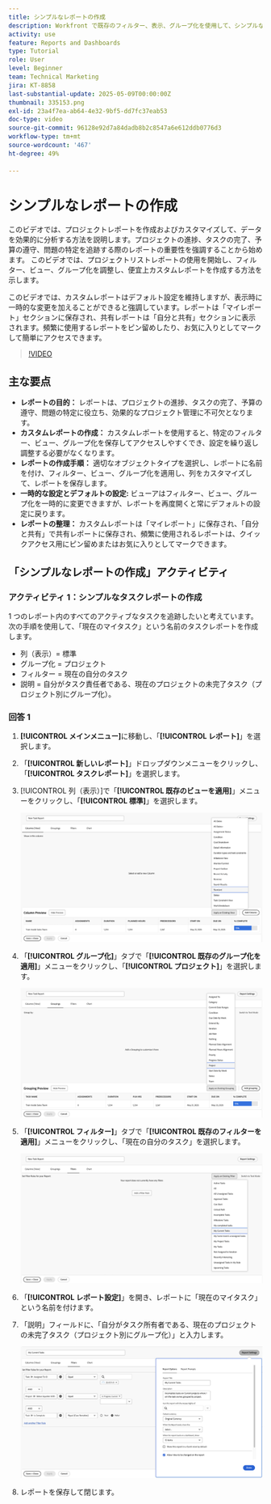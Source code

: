 ```yaml
---
title: シンプルなレポートの作成
description: Workfront で既存のフィルター、表示、グループ化を使用して、シンプルなレポートを作成する方法を説明します。
activity: use
feature: Reports and Dashboards
type: Tutorial
role: User
level: Beginner
team: Technical Marketing
jira: KT-8858
last-substantial-update: 2025-05-09T00:00:00Z
thumbnail: 335153.png
exl-id: 23a4f7ea-ab64-4e32-9bf5-dd7fc37eab53
doc-type: video
source-git-commit: 96128e92d7a84dadb8b2c8547a6e612ddb0776d3
workflow-type: tm+mt
source-wordcount: '467'
ht-degree: 49%

---
```


# シンプルなレポートの作成

このビデオでは、プロジェクトレポートを作成およびカスタマイズして、データを効果的に分析する方法を説明します。&#x200B; プロジェクトの進捗、タスクの完了、予算の遵守、問題の特定を追跡する際のレポートの重要性を強調することから始めます。 このビデオでは、プロジェクトリストレポートの使用を開始し、フィルター、ビュー、グループ化を調整し、便宜上カスタムレポートを作成する方法を示します。&#x200B; &#x200B;

このビデオでは、カスタムレポートはデフォルト設定を維持しますが、表示時に一時的な変更を加えることができると強調しています。&#x200B; レポートは「マイレポート」セクションに保存され、共有レポートは「自分と共有」セクションに表示されます。&#x200B; 頻繁に使用するレポートをピン留めしたり、お気に入りとしてマークして簡単にアクセスできます。&#x200B;

>[!VIDEO](https://video.tv.adobe.com/v/335153/?quality=12&learn=on)

## 主な要点


* **レポートの目的：** レポートは、プロジェクトの進捗、タスクの完了、予算の遵守、問題の特定に役立ち、効果的なプロジェクト管理に不可欠となります。
* **カスタムレポートの作成：** カスタムレポートを使用すると、特定のフィルター、ビュー、グループ化を保存してアクセスしやすくでき、設定を繰り返し調整する必要がなくなります。&#x200B;
* **レポートの作成手順：** 適切なオブジェクトタイプを選択し、レポートに名前を付け、フィルター、ビュー、グループ化を適用し、列をカスタマイズして、レポートを保存します。&#x200B;
* **一時的な設定とデフォルトの設定&#x200B;:** ビューアはフィルター、ビュー、グループ化を一時的に変更できますが、レポートを再度開くと常にデフォルトの設定に戻ります。&#x200B;
* **レポートの整理：** カスタムレポートは「マイレポート」に保存され、「自分と共有」で共有レポートに保存され、頻繁に使用されるレポートは、クイックアクセス用にピン留めまたはお気に入りとしてマークできます。&#x200B;



## 「シンプルなレポートの作成」アクティビティ

### アクティビティ 1：シンプルなタスクレポートの作成

1 つのレポート内のすべてのアクティブなタスクを追跡したいと考えています。次の手順を使用して、「現在のマイタスク」という名前のタスクレポートを作成します。

* 列（表示）= 標準
* グループ化 = プロジェクト
* フィルター = 現在の自分のタスク
* 説明 = 自分がタスク責任者である、現在のプロジェクトの未完了タスク（プロジェクト別にグループ化）。

### 回答 1

1. **[!UICONTROL メインメニュー]**&#x200B;に移動し、「**[!UICONTROL レポート]**」を選択します。
1. 「**[!UICONTROL 新しいレポート]**」ドロップダウンメニューをクリックし、「**[!UICONTROL タスクレポート]**」を選択します。
1. [!UICONTROL 列（表示）]で「**[!UICONTROL 既存のビューを適用]**」メニューをクリックし、「**[!UICONTROL 標準]**」を選択します。

   ![タスクレポートの列を作成する画面の画像](assets/simple-task-report-columns.png)

1. 「**[!UICONTROL グループ化]**」タブで「**[!UICONTROL 既存のグループ化を適用]**」メニューをクリックし、「**[!UICONTROL プロジェクト]**」を選択します。

   ![タスクレポートでグループ化を作成する画面の画像](assets/simple-task-report-groupings.png)

1. 「**[!UICONTROL フィルター]**」タブで「**[!UICONTROL 既存のフィルターを適用]**」メニューをクリックし、「現在の自分のタスク」を選択します。

   ![タスクレポートにフィルターを作成する画面の画像](assets/simple-task-report-filters.png)

1. 「**[!UICONTROL レポート設定]**」を開き、レポートに「現在のマイタスク」という名前を付けます。
1. 「説明」フィールドに、「自分がタスク所有者である、現在のプロジェクトの未完了タスク（プロジェクト別にグループ化）」と入力します。

   ![タスクレポート内のレポート設定画面の画像](assets/simple-task-report-report-settings.png)

1. レポートを保存して閉じます。
